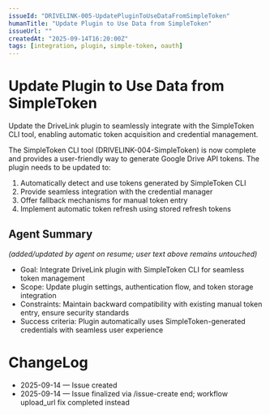 ```yaml
---
issueId: "DRIVELINK-005-UpdatePluginToUseDataFromSimpleToken"
humanTitle: "Update Plugin to Use Data from SimpleToken"
issueUrl: ""
createdAt: "2025-09-14T16:20:00Z"
tags: [integration, plugin, simple-token, oauth]
---
```


# Update Plugin to Use Data from SimpleToken

Update the DriveLink plugin to seamlessly integrate with the SimpleToken CLI tool, enabling automatic token acquisition and credential management.

The SimpleToken CLI tool (DRIVELINK-004-SimpleToken) is now complete and provides a user-friendly way to generate Google Drive API tokens. The plugin needs to be updated to:

1. Automatically detect and use tokens generated by SimpleToken CLI
2. Provide seamless integration with the credential manager
3. Offer fallback mechanisms for manual token entry
4. Implement automatic token refresh using stored refresh tokens

## Agent Summary
*(added/updated by agent on resume; user text above remains untouched)*
- Goal: Integrate DriveLink plugin with SimpleToken CLI for seamless token management
- Scope: Update plugin settings, authentication flow, and token storage integration
- Constraints: Maintain backward compatibility with existing manual token entry, ensure security standards
- Success criteria: Plugin automatically uses SimpleToken-generated credentials with seamless user experience

# ChangeLog
- 2025-09-14 — Issue created
- 2025-09-14 — Issue finalized via /issue-create end; workflow upload_url fix completed instead